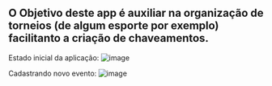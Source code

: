 ## O Objetivo deste app é auxiliar na organização de torneios (de algum esporte por exemplo) facilitanto a criação de chaveamentos. 

Estado inicial da aplicação:
![image](https://user-images.githubusercontent.com/43221251/214849444-7172f901-0a7c-47bf-a5a9-62dbf0855c80.png)


Cadastrando novo evento: 
![image](https://user-images.githubusercontent.com/43221251/214850226-89dc3aed-7927-4b40-8f13-9aff50788e7b.png)
